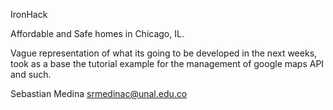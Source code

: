 IronHack

Affordable and Safe homes in Chicago, IL.

Vague representation of what its going to be developed in the next weeks, took as a base the tutorial example for the management of google maps API and such.

Sebastian Medina
srmedinac@unal.edu.co
